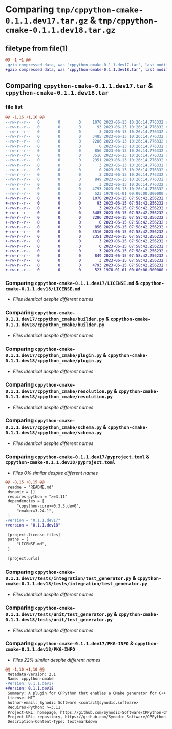 # Comparing `tmp/cppython-cmake-0.1.1.dev17.tar.gz` & `tmp/cppython-cmake-0.1.1.dev18.tar.gz`

## filetype from file(1)

```diff
@@ -1 +1 @@
-gzip compressed data, was "cppython-cmake-0.1.1.dev17.tar", last modified: Tue Jun 13 10:26:33 2023, max compression
+gzip compressed data, was "cppython-cmake-0.1.1.dev18.tar", last modified: Thu Jun 15 07:59:10 2023, max compression
```

## Comparing `cppython-cmake-0.1.1.dev17.tar` & `cppython-cmake-0.1.1.dev18.tar`

### file list

```diff
@@ -1,16 +1,16 @@
--rw-r--r--   0        0        0     1070 2023-06-13 10:26:14.776332 cppython-cmake-0.1.1.dev17/LICENSE.md
--rw-r--r--   0        0        0       93 2023-06-13 10:26:14.776332 cppython-cmake-0.1.1.dev17/README.md
--rw-r--r--   0        0        0        3 2023-06-13 10:26:14.776332 cppython-cmake-0.1.1.dev17/cppython_cmake/__init__.py
--rw-r--r--   0        0        0     3485 2023-06-13 10:26:14.776332 cppython-cmake-0.1.1.dev17/cppython_cmake/builder.py
--rw-r--r--   0        0        0     2286 2023-06-13 10:26:14.776332 cppython-cmake-0.1.1.dev17/cppython_cmake/plugin.py
--rw-r--r--   0        0        0        0 2023-06-13 10:26:14.776332 cppython-cmake-0.1.1.dev17/cppython_cmake/py.typed
--rw-r--r--   0        0        0      856 2023-06-13 10:26:14.776332 cppython-cmake-0.1.1.dev17/cppython_cmake/resolution.py
--rw-r--r--   0        0        0     3516 2023-06-13 10:26:14.776332 cppython-cmake-0.1.1.dev17/cppython_cmake/schema.py
--rw-r--r--   0        0        0     2351 2023-06-13 10:26:14.776332 cppython-cmake-0.1.1.dev17/pyproject.toml
--rw-r--r--   0        0        0        3 2023-06-13 10:26:14.776332 cppython-cmake-0.1.1.dev17/tests/__init__.py
--rw-r--r--   0        0        0        0 2023-06-13 10:26:14.776332 cppython-cmake-0.1.1.dev17/tests/data/default/CMakePresets.json
--rw-r--r--   0        0        0        3 2023-06-13 10:26:14.776332 cppython-cmake-0.1.1.dev17/tests/integration/__init__.py
--rw-r--r--   0        0        0      849 2023-06-13 10:26:14.776332 cppython-cmake-0.1.1.dev17/tests/integration/test_generator.py
--rw-r--r--   0        0        0        3 2023-06-13 10:26:14.776332 cppython-cmake-0.1.1.dev17/tests/unit/__init__.py
--rw-r--r--   0        0        0     4793 2023-06-13 10:26:14.776332 cppython-cmake-0.1.1.dev17/tests/unit/test_generator.py
--rw-r--r--   0        0        0      523 1970-01-01 00:00:00.000000 cppython-cmake-0.1.1.dev17/PKG-INFO
+-rw-r--r--   0        0        0     1070 2023-06-15 07:58:42.256232 cppython-cmake-0.1.1.dev18/LICENSE.md
+-rw-r--r--   0        0        0       93 2023-06-15 07:58:42.256232 cppython-cmake-0.1.1.dev18/README.md
+-rw-r--r--   0        0        0        3 2023-06-15 07:58:42.256232 cppython-cmake-0.1.1.dev18/cppython_cmake/__init__.py
+-rw-r--r--   0        0        0     3485 2023-06-15 07:58:42.256232 cppython-cmake-0.1.1.dev18/cppython_cmake/builder.py
+-rw-r--r--   0        0        0     2286 2023-06-15 07:58:42.256232 cppython-cmake-0.1.1.dev18/cppython_cmake/plugin.py
+-rw-r--r--   0        0        0        0 2023-06-15 07:58:42.256232 cppython-cmake-0.1.1.dev18/cppython_cmake/py.typed
+-rw-r--r--   0        0        0      856 2023-06-15 07:58:42.256232 cppython-cmake-0.1.1.dev18/cppython_cmake/resolution.py
+-rw-r--r--   0        0        0     3516 2023-06-15 07:58:42.256232 cppython-cmake-0.1.1.dev18/cppython_cmake/schema.py
+-rw-r--r--   0        0        0     2351 2023-06-15 07:58:42.256232 cppython-cmake-0.1.1.dev18/pyproject.toml
+-rw-r--r--   0        0        0        3 2023-06-15 07:58:42.256232 cppython-cmake-0.1.1.dev18/tests/__init__.py
+-rw-r--r--   0        0        0        0 2023-06-15 07:58:42.256232 cppython-cmake-0.1.1.dev18/tests/data/default/CMakePresets.json
+-rw-r--r--   0        0        0        3 2023-06-15 07:58:42.256232 cppython-cmake-0.1.1.dev18/tests/integration/__init__.py
+-rw-r--r--   0        0        0      849 2023-06-15 07:58:42.256232 cppython-cmake-0.1.1.dev18/tests/integration/test_generator.py
+-rw-r--r--   0        0        0        3 2023-06-15 07:58:42.256232 cppython-cmake-0.1.1.dev18/tests/unit/__init__.py
+-rw-r--r--   0        0        0     4793 2023-06-15 07:58:42.256232 cppython-cmake-0.1.1.dev18/tests/unit/test_generator.py
+-rw-r--r--   0        0        0      523 1970-01-01 00:00:00.000000 cppython-cmake-0.1.1.dev18/PKG-INFO
```

### Comparing `cppython-cmake-0.1.1.dev17/LICENSE.md` & `cppython-cmake-0.1.1.dev18/LICENSE.md`

 * *Files identical despite different names*

### Comparing `cppython-cmake-0.1.1.dev17/cppython_cmake/builder.py` & `cppython-cmake-0.1.1.dev18/cppython_cmake/builder.py`

 * *Files identical despite different names*

### Comparing `cppython-cmake-0.1.1.dev17/cppython_cmake/plugin.py` & `cppython-cmake-0.1.1.dev18/cppython_cmake/plugin.py`

 * *Files identical despite different names*

### Comparing `cppython-cmake-0.1.1.dev17/cppython_cmake/resolution.py` & `cppython-cmake-0.1.1.dev18/cppython_cmake/resolution.py`

 * *Files identical despite different names*

### Comparing `cppython-cmake-0.1.1.dev17/cppython_cmake/schema.py` & `cppython-cmake-0.1.1.dev18/cppython_cmake/schema.py`

 * *Files identical despite different names*

### Comparing `cppython-cmake-0.1.1.dev17/pyproject.toml` & `cppython-cmake-0.1.1.dev18/pyproject.toml`

 * *Files 0% similar despite different names*

```diff
@@ -8,15 +8,15 @@
 readme = "README.md"
 dynamic = []
 requires-python = ">=3.11"
 dependencies = [
     "cppython-core>=0.3.3.dev0",
     "cmake>=3.24.1",
 ]
-version = "0.1.1.dev17"
+version = "0.1.1.dev18"
 
 [project.license-files]
 paths = [
     "LICENSE.md",
 ]
 
 [project.urls]
```

### Comparing `cppython-cmake-0.1.1.dev17/tests/integration/test_generator.py` & `cppython-cmake-0.1.1.dev18/tests/integration/test_generator.py`

 * *Files identical despite different names*

### Comparing `cppython-cmake-0.1.1.dev17/tests/unit/test_generator.py` & `cppython-cmake-0.1.1.dev18/tests/unit/test_generator.py`

 * *Files identical despite different names*

### Comparing `cppython-cmake-0.1.1.dev17/PKG-INFO` & `cppython-cmake-0.1.1.dev18/PKG-INFO`

 * *Files 22% similar despite different names*

```diff
@@ -1,10 +1,10 @@
 Metadata-Version: 2.1
 Name: cppython-cmake
-Version: 0.1.1.dev17
+Version: 0.1.1.dev18
 Summary: A plugin for CPPython that enables a CMake generator for C++ projects
 License: MIT
 Author-email: Synodic Software <contact@synodic.software>
 Requires-Python: >=3.11
 Project-URL: homepage, https://github.com/Synodic-Software/CPPython-CMake
 Project-URL: repository, https://github.com/Synodic-Software/CPPython-CMake
 Description-Content-Type: text/markdown
```

